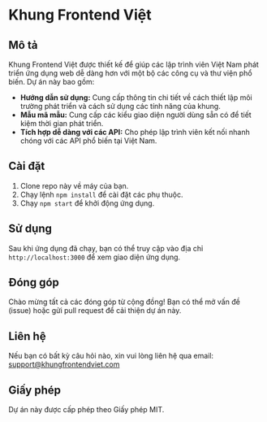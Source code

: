 # Khung Frontend Việt

## Mô tả
Khung Frontend Việt được thiết kế để giúp các lập trình viên Việt Nam phát triển ứng dụng web dễ dàng hơn với một bộ các công cụ và thư viện phổ biến. Dự án này bao gồm:

- **Hướng dẫn sử dụng:** Cung cấp thông tin chi tiết về cách thiết lập môi trường phát triển và cách sử dụng các tính năng của khung.
- **Mẫu mã mẫu:** Cung cấp các kiểu giao diện người dùng sẵn có để tiết kiệm thời gian phát triển.
- **Tích hợp dễ dàng với các API:** Cho phép lập trình viên kết nối nhanh chóng với các API phổ biến tại Việt Nam.

## Cài đặt
1. Clone repo này về máy của bạn.
2. Chạy lệnh `npm install` để cài đặt các phụ thuộc.
3. Chạy `npm start` để khởi động ứng dụng.

## Sử dụng
Sau khi ứng dụng đã chạy, bạn có thể truy cập vào địa chỉ `http://localhost:3000` để xem giao diện ứng dụng.

## Đóng góp
Chào mừng tất cả các đóng góp từ cộng đồng! Bạn có thể mở vấn đề (issue) hoặc gửi pull request để cải thiện dự án này.

## Liên hệ
Nếu bạn có bất kỳ câu hỏi nào, xin vui lòng liên hệ qua email: support@khungfrontendviet.com

## Giấy phép
Dự án này được cấp phép theo Giấy phép MIT.
